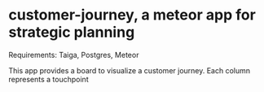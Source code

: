 # customer-journey, a meteor app for strategic planning

Requirements: Taiga, Postgres, Meteor

This app provides a board to visualize a customer journey. Each column represents a touchpoint
